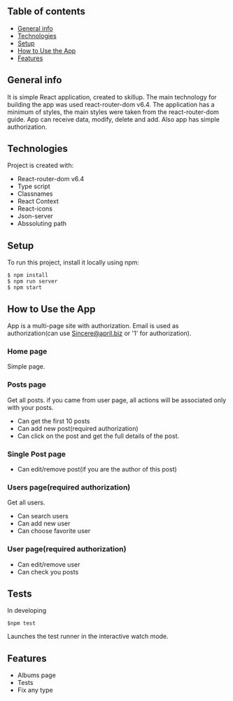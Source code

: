 ## Table of contents
* [General info](#general-info)
* [Technologies](#technologies)
* [Setup](#setup)
* [How to Use the App](#how-to-use-the-app)
* [Features](#features)

## General info
It is simple React application, created to skillup. The main technology for building the app was used react-router-dom v6.4. The application has a minimum of styles, the main styles were taken from the react-router-dom guide. App can receive data, modify, delete and add. Also app has simple authorization.
	
## Technologies
Project is created with:
* React-router-dom v6.4
* Type script
* Classnames
* React Context
* React-icons
* Json-server
* Abssoluting path
	
## Setup
To run this project, install it locally using npm:

```
$ npm install
$ npm run server
$ npm start
```

## How to Use the App
App is a multi-page site with authorization. Email is used as authorization(can use Sincere@april.biz or '1' for authorization).

### Home page
Simple page.

### Posts page
Get all posts.
if you came from user page, all actions will be associated only with your posts.
* Сan get the first 10 posts
* Can add new post(required authorization)
* Can click on the post and get the full details of the post.

### Single Post page
* Сan edit/remove post(if you are the author of this post)

### Users page(required authorization)
Get all users.
* Can search users
* Can add new user
* Can choose favorite user

### User page(required authorization)
* Can edit/remove user
* Can check you posts

## Tests
In developing

```
$npm test
```

Launches the test runner in the interactive watch mode.

## Features
* Albums page
* Tests
* Fix any type
